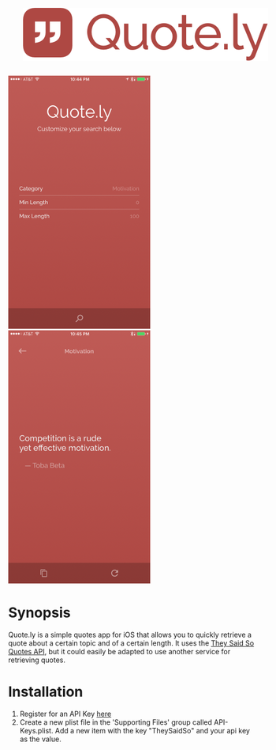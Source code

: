 <img src="img/header.png" align="center" hspace="30px" vspace="30px">

<img src="img/search.png" height=512>
<img src="img/result.png" height=512>

# Synopsis

Quote.ly is a simple quotes app for iOS that allows you to quickly retrieve a quote about a certain topic and of a certain length. It uses the [They Said So Quotes API](https://theysaidso.com/api/#), but it could easily be adapted to use another service for retrieving quotes.

# Installation

1. Register for an API Key [here](https://theysaidso.com/register#)
2. Create a new plist file in the 'Supporting Files' group called API-Keys.plist. Add a new item with the key "TheySaidSo" and your api key as the value.